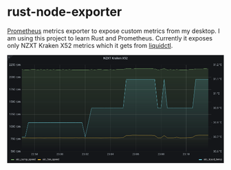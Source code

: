 # rust-node-exporter

[Prometheus](https://prometheus.io/) metrics exporter to expose custom metrics from
my desktop. I am using this project to learn Rust and Prometheus.
Currently it exposes only NZXT Kraken X52 metrics which it gets from
[liquidctl](https://github.com/liquidctl/liquidctl).

![Prometheus UI screenshot](prometheus-screenshot.png?raw=true)
